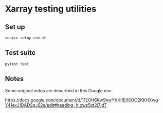 # Xarray testing utilities

## Set up

```
source setup-env.sh
```

## Test suite

```
pytest test
```

## Notes

Some original notes are described in this Google doc:

 https://docs.google.com/document/d/11EOH6Kw9nwYXKifE0SOO2KKHXwgY41exJ1DADSqJ62s/edit#heading=h.ows5pt2j7jd7
